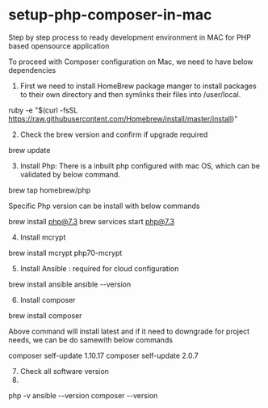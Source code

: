 # setup-php-composer-in-mac
Step by step process to ready development environment in MAC for PHP based opensource application

To proceed with Composer configuration on Mac, we need to have below dependencies

1.	First we need to install HomeBrew package manger to install packages to their own directory and then symlinks their files into  /user/local.

ruby -e "$(curl -fsSL https://raw.githubusercontent.com/Homebrew/install/master/install)"

2.	Check the brew version and confirm if upgrade required

brew update

3.	Install Php: There is a inbuilt php configured with mac OS, which can be validated by below command.

brew tap homebrew/php

Specific Php version can be install with below commands

brew install php@7.3
brew services start php@7.3


4.	Install mcrypt 

brew install mcrypt php70-mcrypt

5.	 Install Ansible :   required for cloud configuration

brew install ansible
ansible --version


6.	Install composer

brew install composer

Above command will install latest and if it need to downgrade for project needs, we can be do samewith below commands

composer self-update 1.10.17
composer self-update 2.0.7

7. Check all software version
8. 
php -v
ansible --version
composer --version
